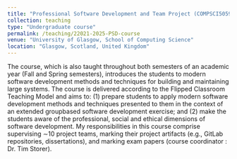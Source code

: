 ```yaml
---
title: "Professional Software Development and Team Project (COMPSCI5059, 2021-2025, approx. 300 Students)"
collection: teaching
type: "Undergraduate course"
permalink: /teaching/22021-2025-PSD-course
venue: "University of Glasgow, School of Computing Science"
location: "Glasgow, Scotland, United Kingdom"
---
```

The course, which is also taught throughout both semesters of an academic year (Fall and Spring semesters), introduces the students to modern software development methods and techniques for building and maintaining large systems. 
The course is delivered according to the Flipped Classroom Teaching Model and aims to: (1) prepare students to apply modern software development methods and techniques presented to them in the context of an extended groupbased software 
development exercise; and (2) make the students aware of the professional, social and ethical dimensions of software development. My responsibilities in this course comprise supervising ∼10 project teams, marking their project artifacts 
(e.g., GitLab repositories, dissertations), and marking exam papers (course coordinator : Dr. Tim Storer).
